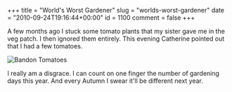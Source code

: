 +++
title = "World's Worst Gardener"
slug = "worlds-worst-gardener"
date = "2010-09-24T19:16:44+00:00"
id = 1100
comment = false
+++

A few months ago I stuck some tomato plants that my sister gave me in the veg patch. I then ignored them entirely. This evening Catherine pointed out that I had a few tomatoes.

![](http://lh4.ggpht.com/_pMHVPNhiR90/TJz3TmmlHYI/AAAAAAAAAYE/kXHIhohWfjc/s400/IMG_20100924_192049.jpg "Bandon Tomatoes")

I really am a disgrace. I can count on one finger the number of gardening days this year. And every Autumn I swear it'll be different next year.
